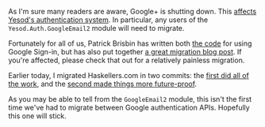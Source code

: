 As I'm sure many readers are aware, Google+ is shutting down. This
[affects Yesod's authentication
system](https://github.com/yesodweb/yesod/issues/1579). In particular,
any users of the `Yesod.Auth.GoogleEmail2` module will need to
migrate.

Fortunately for all of us, Patrick Brisbin has written both [the
code](https://www.stackage.org/haddock/lts-13.7/yesod-auth-oauth2-0.6.1.0/Yesod-Auth-OAuth2-Google.html)
for using Google Sign-in, but has also put together [a great migration
blog post](https://pbrisbin.com/posts/googleemail2_deprecation/). If
you're affected, please check that out for a relatively painless
migration.

Earlier today, I migrated Haskellers.com in two commits: the [first
did all of the
work](https://github.com/snoyberg/haskellers/commit/f77bba90d9684afb532639c68e64449523992535),
and the [second made things more
future-proof](https://github.com/snoyberg/haskellers/commit/68198eb05389a96fe3250d2f3e179364531faca5).

As you may be able to tell from the `GoogleEmail2` module, this isn't
the first time we've had to migrate between Google authentication
APIs. Hopefully this one will stick.
